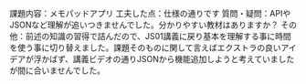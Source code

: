 課題内容：メモパッドアプリ
工夫した点：仕様の通りです
質問・疑問：APIやJSONなど理解が追いつきませんでした。分かりやすい教材はありますか？
その他：前述の知識の習得で詰んだので、JS01講義に戻り基本を理解する事に時間を使う事に切り替えました。課題そのものに関して言えばエクストラの良いアイデアが浮かばず、講義ビデオの通りJSONから機能追加しようと考えていましたが間に合いませんでした。